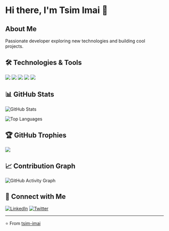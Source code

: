 # Hi there, I'm Tsim Imai 👋

## About Me
Passionate developer exploring new technologies and building cool projects.

## 🛠️ Technologies & Tools
![](https://img.shields.io/badge/Code-Python-informational?style=flat&logo=python&logoColor=white&color=2bbc8a)
![](https://img.shields.io/badge/Code-JavaScript-informational?style=flat&logo=javascript&logoColor=white&color=2bbc8a)
![](https://img.shields.io/badge/Code-TypeScript-informational?style=flat&logo=typescript&logoColor=white&color=2bbc8a)
![](https://img.shields.io/badge/Tools-Docker-informational?style=flat&logo=docker&logoColor=white&color=2bbc8a)
![](https://img.shields.io/badge/Cloud-AWS-informational?style=flat&logo=amazon-aws&logoColor=white&color=2bbc8a)

## 📊 GitHub Stats
![GitHub Stats](https://github-readme-stats.vercel.app/api?username=tsim-imai&show_icons=true&theme=radical&count_private=true)

![Top Languages](https://github-readme-stats.vercel.app/api/top-langs/?username=tsim-imai&layout=compact&theme=radical)

## 🏆 GitHub Trophies
![](https://github-profile-trophy.vercel.app/?username=tsim-imai&theme=radical&no-frame=false&no-bg=false&margin-w=4)

## 📈 Contribution Graph
![GitHub Activity Graph](https://github-readme-activity-graph.vercel.app/graph?username=tsim-imai&theme=react-dark)

## 🔗 Connect with Me
[![LinkedIn](https://img.shields.io/badge/LinkedIn-0077B5?style=for-the-badge&logo=linkedin&logoColor=white)](https://linkedin.com/in/yourusername)
[![Twitter](https://img.shields.io/badge/Twitter-1DA1F2?style=for-the-badge&logo=twitter&logoColor=white)](https://twitter.com/yourusername)

---
⭐️ From [tsim-imai](https://github.com/tsim-imai)